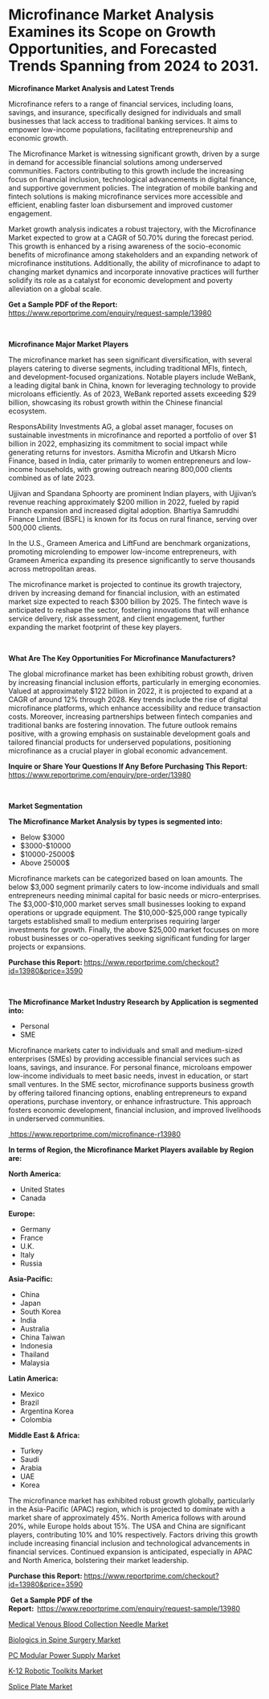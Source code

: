 <p><h1>Microfinance Market Analysis Examines its Scope on Growth Opportunities, and Forecasted Trends Spanning from 2024 to 2031.</h1></p><p><strong>Microfinance Market Analysis and Latest Trends</strong></p>
<p><p>Microfinance refers to a range of financial services, including loans, savings, and insurance, specifically designed for individuals and small businesses that lack access to traditional banking services. It aims to empower low-income populations, facilitating entrepreneurship and economic growth.</p><p>The Microfinance Market is witnessing significant growth, driven by a surge in demand for accessible financial solutions among underserved communities. Factors contributing to this growth include the increasing focus on financial inclusion, technological advancements in digital finance, and supportive government policies. The integration of mobile banking and fintech solutions is making microfinance services more accessible and efficient, enabling faster loan disbursement and improved customer engagement.</p><p>Market growth analysis indicates a robust trajectory, with the Microfinance Market expected to grow at a CAGR of 50.70% during the forecast period. This growth is enhanced by a rising awareness of the socio-economic benefits of microfinance among stakeholders and an expanding network of microfinance institutions. Additionally, the ability of microfinance to adapt to changing market dynamics and incorporate innovative practices will further solidify its role as a catalyst for economic development and poverty alleviation on a global scale.</p></p>
<p><strong>Get a Sample PDF of the Report:&nbsp;</strong> <a href="https://www.reportprime.com/enquiry/request-sample/13980">https://www.reportprime.com/enquiry/request-sample/13980</a></p>
<p>&nbsp;</p>
<p><strong>Microfinance Major Market Players</strong></p>
<p><p>The microfinance market has seen significant diversification, with several players catering to diverse segments, including traditional MFIs, fintech, and development-focused organizations. Notable players include WeBank, a leading digital bank in China, known for leveraging technology to provide microloans efficiently. As of 2023, WeBank reported assets exceeding $29 billion, showcasing its robust growth within the Chinese financial ecosystem.</p><p>ResponsAbility Investments AG, a global asset manager, focuses on sustainable investments in microfinance and reported a portfolio of over $1 billion in 2022, emphasizing its commitment to social impact while generating returns for investors. Asmitha Microfin and Utkarsh Micro Finance, based in India, cater primarily to women entrepreneurs and low-income households, with growing outreach nearing 800,000 clients combined as of late 2023.</p><p>Ujjivan and Spandana Sphoorty are prominent Indian players, with Ujjivan’s revenue reaching approximately $200 million in 2022, fueled by rapid branch expansion and increased digital adoption. Bhartiya Samruddhi Finance Limited (BSFL) is known for its focus on rural finance, serving over 500,000 clients.</p><p>In the U.S., Grameen America and LiftFund are benchmark organizations, promoting microlending to empower low-income entrepreneurs, with Grameen America expanding its presence significantly to serve thousands across metropolitan areas.</p><p>The microfinance market is projected to continue its growth trajectory, driven by increasing demand for financial inclusion, with an estimated market size expected to reach $300 billion by 2025. The fintech wave is anticipated to reshape the sector, fostering innovations that will enhance service delivery, risk assessment, and client engagement, further expanding the market footprint of these key players.</p></p>
<p>&nbsp;</p>
<p><strong>What Are The Key Opportunities For Microfinance Manufacturers?</strong></p>
<p><p>The global microfinance market has been exhibiting robust growth, driven by increasing financial inclusion efforts, particularly in emerging economies. Valued at approximately $122 billion in 2022, it is projected to expand at a CAGR of around 12% through 2028. Key trends include the rise of digital microfinance platforms, which enhance accessibility and reduce transaction costs. Moreover, increasing partnerships between fintech companies and traditional banks are fostering innovation. The future outlook remains positive, with a growing emphasis on sustainable development goals and tailored financial products for underserved populations, positioning microfinance as a crucial player in global economic advancement.</p></p>
<p><strong>Inquire or Share Your Questions If Any Before Purchasing This Report:</strong> <a href="https://www.reportprime.com/enquiry/pre-order/13980">https://www.reportprime.com/enquiry/pre-order/13980</a></p>
<p>&nbsp;</p>
<p><strong>Market Segmentation</strong></p>
<p><strong>The Microfinance Market Analysis by types is segmented into:</strong></p>
<p><ul><li>Below $3000</li><li>$3000-$10000</li><li>$10000-25000$</li><li>Above 25000$</li></ul></p>
<p><p>Microfinance markets can be categorized based on loan amounts. The below $3,000 segment primarily caters to low-income individuals and small entrepreneurs needing minimal capital for basic needs or micro-enterprises. The $3,000-$10,000 market serves small businesses looking to expand operations or upgrade equipment. The $10,000-$25,000 range typically targets established small to medium enterprises requiring larger investments for growth. Finally, the above $25,000 market focuses on more robust businesses or co-operatives seeking significant funding for larger projects or expansions.</p></p>
<p><strong>Purchase this Report:&nbsp;</strong><a href="https://www.reportprime.com/checkout?id=13980&price=3590">https://www.reportprime.com/checkout?id=13980&price=3590</a></p>
<p>&nbsp;</p>
<p><strong>The Microfinance Market Industry Research by Application is segmented into:</strong></p>
<p><ul><li>Personal</li><li>SME</li></ul></p>
<p><p>Microfinance markets cater to individuals and small and medium-sized enterprises (SMEs) by providing accessible financial services such as loans, savings, and insurance. For personal finance, microloans empower low-income individuals to meet basic needs, invest in education, or start small ventures. In the SME sector, microfinance supports business growth by offering tailored financing options, enabling entrepreneurs to expand operations, purchase inventory, or enhance infrastructure. This approach fosters economic development, financial inclusion, and improved livelihoods in underserved communities.</p></p>
<p><a href="https://www.reportprime.com/microfinance-r13980">&nbsp;https://www.reportprime.com/microfinance-r13980</a></p>
<p><strong>In terms of Region, the Microfinance Market Players available by Region are:</strong></p>
<p>
    <p> <strong> North America: </strong>
        <ul>
            <li>United States</li>
            <li>Canada</li>
        </ul>
        </p> 
    <p> <strong> Europe: </strong>
        <ul>
            <li>Germany</li>
            <li>France</li>
            <li>U.K.</li>
            <li>Italy</li>
            <li>Russia</li>
        </ul>
        </p> 
    <p> <strong> Asia-Pacific: </strong>
        <ul>
            <li>China</li>
            <li>Japan</li>
            <li>South Korea</li>
            <li>India</li>
            <li>Australia</li>
            <li>China Taiwan</li>
            <li>Indonesia</li>
            <li>Thailand</li>
            <li>Malaysia</li>
        </ul>
        </p> 
    <p> <strong> Latin America: </strong>
        <ul>
            <li>Mexico</li>
            <li>Brazil</li>
            <li>Argentina Korea</li>
            <li>Colombia</li>
        </ul>
        </p> 
    <p> <strong> Middle East & Africa: </strong>
        <ul>
            <li>Turkey</li>
            <li>Saudi</li>
            <li>Arabia</li>
            <li>UAE</li>
            <li>Korea</li>
        </ul>
    </p>
    </p>
<p><p>The microfinance market has exhibited robust growth globally, particularly in the Asia-Pacific (APAC) region, which is projected to dominate with a market share of approximately 45%. North America follows with around 20%, while Europe holds about 15%. The USA and China are significant players, contributing 10% and 10% respectively. Factors driving this growth include increasing financial inclusion and technological advancements in financial services. Continued expansion is anticipated, especially in APAC and North America, bolstering their market leadership.</p></p>
<p><strong>Purchase this Report: </strong><a href="https://www.reportprime.com/checkout?id=13980&price=3590">https://www.reportprime.com/checkout?id=13980&price=3590</a></p>
<p>&nbsp;<strong>Get a Sample PDF of the Report:&nbsp;&nbsp;</strong><a href="https://www.reportprime.com/enquiry/request-sample/13980">https://www.reportprime.com/enquiry/request-sample/13980</a></p>
<p><strong></strong></p>
<p><p><a href="https://medium.com/@evanarnold06/the-medical-venous-blood-collection-needle-market-report-analyzes-important-operational-and-3b9828b7faa7">Medical Venous Blood Collection Needle Market</a></p><p><a href="https://medium.com/@samleffler/the-biologics-in-spine-surgery-market-prioritizes-cost-control-and-efficiency-enhancement-87100ae9dc0b">Biologics in Spine Surgery Market</a></p><p><a href="https://www.linkedin.com/pulse/global-pc-modular-power-supply-market-landscape-future-trends-cxqze?trackingId=J1p2jwVHR1SjkkF%2FYiXghA%3D%3D">PC Modular Power Supply Market</a></p><p><a href="https://issuu.com/reportprime-2/docs/k-12-robotic-toolkits-market-size-2_6c30a4417c0618">K-12 Robotic Toolkits Market</a></p><p><a href="https://issuu.com/reportprime-2/docs/splice-plate-market-size-2030.pptx_a13ac7c528f9a7">Splice Plate Market</a></p></p>